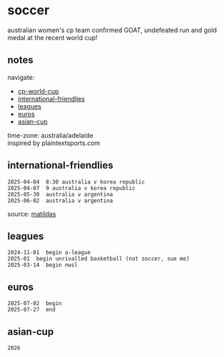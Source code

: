 # soccer  
australian women's cp team confirmed GOAT, undefeated run and gold medal at the recent world cup!  

## notes  
navigate:  
- [cp-world-cup](#cp-world-cup)  
- [international-friendlies](#international-friendlies)  
- [leagues](#leagues)   
- [euros](#euros)  
- [asian-cup](#asian-cup)  

time-zone: australia/adelaide  
inspired by plaintextsports.com  

## international-friendlies  
~~~~~~
2025-04-04  8:30 australia v korea republic
2025-04-07  9 australia v korea republic
2025-05-30  australia v argentina
2025-06-02  australia v argentina
~~~~~~

source: [matildas](https://www.matildas.com.au/fixtures#!/t6231)  

## leagues
~~~~~~
2024-11-01  begin a-league
2025-01  begin unrivalled basketball (not soccer, sue me)
2025-03-14  begin nwsl  
~~~~~~

## euros
~~~~~~
2025-07-02  begin
2025-07-27  end
~~~~~~

## asian-cup
~~~~~~
2026
~~~~~~
